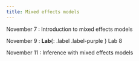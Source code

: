 ```yaml
---
title: Mixed effects models
---
```


November 7
: Introduction to mixed effects models

November 9
: **Lab**{: .label .label-purple } Lab 8

November 11
: Inference with mixed effects models